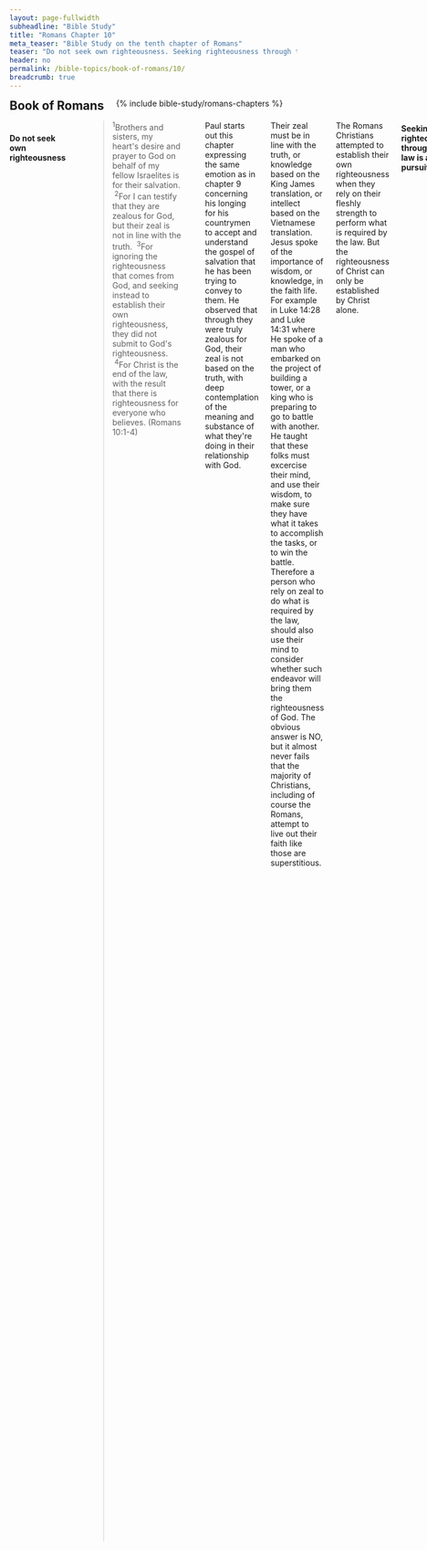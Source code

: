 ```yaml
---
layout: page-fullwidth
subheadline: "Bible Study"
title: "Romans Chapter 10"
meta_teaser: "Bible Study on the tenth chapter of Romans"
teaser: "Do not seek own righteousness. Seeking righteousness through the law is a vain pursuit. Righteousness through Christ is very near. The good news, preaching, and belief. The forgotten gospel."
header: no
permalink: /bible-topics/book-of-romans/10/
breadcrumb: true
---
```

<!--more-->
<div class="row">
<div class="bible-index medium-4 medium-push-8 columns">
<h2 style="margin: 0px">Book of Romans</h2>
        {% include bible-study/romans-chapters %}
</div><!-- /.medium-4.columns -->
<div class="medium-8 medium-pull-4 columns">

<!-- MAIN TEXT -->
<h4 abp="1953"><br />
<strong>Do not seek own righteousness</strong></h4>
<p style="text-align: left;" abp="1960"><strong></strong><blockquote><sup abp="1961">1</sup>Brothers and sisters, my heart's desire and prayer to God on behalf of my fellow Israelites is for their salvation. &nbsp;<sup>2</sup>For I can testify that they are zealous for God, but their zeal is not in line with the truth. &nbsp;<sup>3</sup>For ignoring the righteousness that comes from God, and seeking instead to establish their own righteousness, they did not submit to God's righteousness. &nbsp;<sup>4</sup>For Christ is the end of the law, with the result that there is righteousness for everyone who believes.&nbsp;(Romans 10:1-4) </blockquote></p>
<p style="text-align: left;" abp="1968">Paul starts out this chapter expressing the same emotion as in chapter 9 concerning his longing for his countrymen to accept and understand the gospel of salvation that he has been trying to convey to them. He observed that through they were truly zealous for God, their zeal is not based on the truth, with deep contemplation of the meaning and substance of what they're doing in their relationship with God.</p>
<p style="text-align: left;" abp="1968">Their zeal must be in line with the truth, or knowledge based on the King James translation, or intellect based on the Vietnamese translation. Jesus spoke of the importance of wisdom, or knowledge, in the faith life. For example in Luke 14:28 and Luke 14:31 where He spoke of a man who embarked on the project of building a tower, or a king who is preparing to go to battle with another. He taught that these folks must excercise their mind, and use their wisdom, to make sure they have what it takes to accomplish the tasks, or to win the battle. Therefore a person who rely on zeal to do what is required by the law, should also use their mind to consider whether such endeavor will bring them the righteousness of God. The obvious answer is NO, but it almost never fails that the majority of Christians, including of course the Romans, attempt to live out their faith like those are superstitious.</p>
<p style="text-align: left;" abp="1968">The Romans Christians attempted to establish their own righteousness when they rely on their fleshly strength to perform what is required by the law. But the righteousness of Christ can only be established by Christ alone.<br /><br /></p>
<h4 style="text-align: left;" abp="1996"><strong>Seeking righteousness through the law is a vain pursuit</strong></h4>
<p style="text-align: left;" abp="1996"><blockquote><sup>5</sup>For Moses writes about the righteousness that is by the law: "The one who does these things will live by them."&nbsp;(Romans 10:5)</blockquote></p>
<p style="text-align: left;" abp="1996">In this passage, Paul shows us that the seeking of righteousness through the law is impossible. His synopsis of Mosaic law appears to be an exhortation, an advice, but his true intention is that it is a warning: whoever wants to get right with God through the law, will live by it, or will die upon failure. James 2:10 shows that it is a guaranteed death to all who rely on the law: "<span style="color: #008000;"><em>For the one who obeys the whole law but fails in one point has become guilty of all of it.</em></span>"<br />&nbsp;</p>
<h4 style="text-align: left;" abp="1996"><strong>Righteousness through Christ is very near</strong></h4>
<p style="text-align: left;" abp="1996"><blockquote><sup></sup><sup>6</sup>But the righteousness that is by faith says: "Do not say in your heart, 'Who will ascend into heaven?'" (that is, to bring Christ down) &nbsp;<sup>7</sup>or "Who will descend into the abyss?" (that is, to bring Christ up from the dead). &nbsp;<sup>8</sup>But what does it say? "The word is near you, in your mouth and in your heart" (that is, the word of faith that we preach), &nbsp;<sup>9</sup>because if you confess with your mouth that Jesus is Lord and believe in your heart that God raised him from the dead, you will be saved. &nbsp;<sup>10</sup>For with the heart one believes and thus has righteousness and with the mouth one confesses and thus has salvation. &nbsp;<sup>11</sup>For the scripture says, "Everyone who believes in him will not be put to shame." &nbsp;<sup>12</sup>For there is no distinction between the Jew and the Greek, for the same Lord is Lord of all, who richly blesses all who call on him. &nbsp;<sup>13</sup>For everyone who calls on the name of the Lord will be saved.(Romans 10:6-13) </blockquote></p>
<p style="text-align: left;" abp="1996">Contrary to the hopelessness of the pursuit of righteousness through Mosaic law, the righteousness through Christ is not as far as having to go to heaven to bring Him down, or to go to the abyss to bring Him up from the dead. Salvation, God's righteousness, the status of becoming children of God, is so near to us, as Paul described it, as near as a twitch of your lips, a stir in your heart, and is the very faith that Paul is now trying to show us in this letter.</p>
<p style="text-align: left;" abp="1996">Virtually all of the world's religions show an impossible distance between the believers and their savior. Unfortunately many Christians fall into the same trap when they need to find a solution to their lives' troubles. They'd travel far and near to receive healing from someone who they heard have the gift of healing, or to get a handle on their spiritual life from a great preacher. But the gospel and all they need for godliness and contentment, or even God himself, is "near you, in your mouth and in your heart." God is not nearer to anyone else than the one who is now in need of Him.</p>
<p style="text-align: left;" abp="1996">"Confess with your mouth" means to acknowledge our helplessness and sinful condition and to place our trust solely on Christ. Many believe that this is a public confession of the faith, but this interpretation runs against the fundamental truth of salvation is by grace and through faith alone. Jesus does not trust the testimony of man for the simple reason: can righteous almighty God trust depraved man destined for eternal damnation? In John 2:23-25 we read: "<span style="color: #339966;"><em><sup>23</sup>Now while Jesus was in Jerusalem at the feast of the Passover, many people believed in his name because they saw the miraculous signs he was doing. &nbsp;<sup>24</sup>But Jesus would not entrust himself to them, because he knew all people. &nbsp;<sup>25</sup>He did not need anyone to testify about man, for he knew what was in man</em></span>." Let us consider another problem with the public confession interpretation. Jesus came to save the weak, the helpless, the coward not unlike His own disciples, then does it make sense if He's now asking sinners to do what only the courageous and mighty can do? If we consider the context of passages in which Jesus or Paul express the need for public confession of Christ, the target audience are NOT those who face the threat of brutal persecution, of not having even the least amount of needs met for their family's subsistence, but are those that must face the choice that requires them of letting go of their treasures, such as riches, power, social position. Prime examples are religious leaders of the time of Jesus or Paul. The choice they make is between gaining "the whole world" or the salvation of "their souls." Therefore the challenge to make public confession is only aimed at them.</p>
<p style="text-align: left;" abp="1996">The kingdom of God is so near. It is as near as in your heart with feelings that cannot be expressed to anyone, but fully understood by the Spirit of God who can groan, and give a testimony for us. It really is so near, as near as on your lips when you utter cries for help in your valley of the shadow of death. That is how near the kingdom of heaven is to you. Near your mouth and in your heart whether you're Jews of Gentiles. Seek and you will find.<br />&nbsp;</p>
<h4 abp="1996" style="text-align: left;"><strong>The good news, preaching, and belief</strong></h4>
<p style="text-align: left;" abp="1996"><blockquote><sup></sup><sup>14</sup>How are they to call on one they have not believed in? And how are they to believe in one they have not heard of? And how are they to hear without someone preaching to them ? &nbsp;<sup>15</sup>And how are they to preach unless they are sent? As it is written, "How timely is the arrival of those who proclaim the good news." &nbsp;<sup>16</sup>But not all have obeyed the good news, for Isaiah says, "Lord, who has believed our report?" &nbsp;<sup>17</sup>Consequently faith comes from what is heard, and what is heard comes through the preached word of Christ..(Romans 10:14-17) </blockquote></p>
<p style="text-align: left;" abp="1996">The good news of salvation is proclaimed by those who were sent by God, in order that those who heard the message being preached were presented with an opportunity to lift their eyes heavenward. But Isaiah had prophesied that not all who hear the gospel will believe.</p>
<p style="text-align: left;" abp="1996">Matthew 28:16-20 is often used to encourage believers to go out and preach the gospel: "Therefore go and make disciples of all nations, ... teaching them to obey everything I have commanded you." And then just as often, the only thing that is taught to the downliners are not the message, but the very act of getting more disciples. Much like multi-level marketting business in which the focus is not on the products, but on the techniques of getting more salesmen. The products they sell are virtually never used, or never studied to know what they are. It's an abomination if Matthew 28:20 is used in such manner. The ones who are sent do not know what they're talking about, or they only know it in theory, just enough to get folks into the church. If I were to use the language of salesmenship, the only product they need to sell is the gospel, but sadly few know what it is.</p>
<p style="text-align: left;" abp="1996">The word of Christ is not the great commision in Matthew 28:20, but it is this: the Word is Christ, Jesus Himself, the One God sent to earth as a payment for man's sin once and for all. That word says that mankind should be wise to check their lives against the law of God to see their own depravity in order that they may receive the free gift of forgiveness. The word of God being preached is not Mosaic laws including the ten commandments, because the law lead them to death (Romans 7:10), but is the new law of the spirit of life which says faith in Christ will give eternal life. Be sure to know the true gospel, then the Lord who sends will choose whom, and the time, to proclaim His glorious name.<br /><br /></p>
<h4 abp="1996" style="text-align: left;"><strong>The forgotten gospel</strong></h4>
<p style="text-align: left;" abp="1996"><blockquote><sup></sup><sup>18</sup>But I ask, have they not heard? Yes, they have: Their voice has gone out to all the earth, and their words to the ends of the world. &nbsp;<sup>19</sup>But again I ask, didn't Israel understand? First Moses says, "I will make you jealous by those who are not a nation; with a senseless nation I will provoke you to anger." <sup>20</sup>And Isaiah is even bold enough to say, "I was found by those who did not seek me; I became well known to those who did not ask for me." &nbsp;<sup>21</sup>But about Israel he says, "All day long I held out my hands to this disobedient and stubborn people!&nbsp;(Romans 10:18-21) </blockquote></p>
<p style="text-align: left;" abp="1996">In this passage, we see more clearly that Paul is writing with more emphasis toward the Romans church which is steeped in the Jewish tradition. He challenged them with this question: Are you sure you've never heard of the gospel of salvation? You really don't know what I'm talking about? Let's contemplate this fact, this is the very church in Rome that Paul is writing this letter for, a church not unlike ours today. What caused them to be where they are today from among the zealous first Christian churches in the book of Acts?</p>
<p style="text-align: left;" abp="1996">From the context of this letter of Paul, the Romans church acts as if it never heard of the gospel of salvation, or if they did, they never really undertood what they heard. Does our modern church fare better than the Romans church of old? Maybe worse because at least in the church at Rome then, there were still folks who were still alive, at the writing of this letter, who witnessed the signs and wonders performed by Jesus.&nbsp;</p>
<p style="text-align: left;" abp="1996">Dear pastors, and Sunday School teachers, of the Romans church, what have you taught God's children that they know nothing of the gospel? All the activities, or programs, or trainings, are not signs of true life, because as it is written in Revelation 3:1 of churches that were well known to be alive yet dead. The central focus of your sermons and Sunday School lessons at Rome were the ethics and morality of this world, but you left the message of grace based salvation through the blood of Christ for rare evangelistic occasions, and you keep preaching the law, or something that has its undertone for Sundays, so much so that Paul has now to ask: "<span style="color: #008000;"><em>... have they not heard? Yes, they have: Their voice has gone out to all the earth, and their words to the ends of the world. &nbsp;But again I ask, didn't Israel understand?</em></span>" Now do you know why few can answer where they would stand if they were to meet God tonight?<br /><br /></p>
<p abp="1999" style="text-align: left;"><em abp="2000" style="color: #999999;"><span abp="2001" style="font-size: 10pt; line-height: 1.2em;">Scripture quoted by permission. All scripture quotations, unless otherwise indicated, are taken from the NET Bible® copyright ©1996-2006 by Biblical Studies Press, L.L.C. All rights reserved.</span></em></p>
<p style="text-align: left;" abp="2002"><span style="color: #999999;" abp="2003"><em abp="2004"><span style="font-size: 10pt;" abp="2005">Nghi Nguyen</span></em></span></p>

<div class="alert-box text radius "><p><em abp="2000" style="color: #999999;">Disclaimer: This is my own opinion on the topic, which does not necessarily reflect the church's theology, or beliefs of the individuals in it — Nghi Nguyen</em></p></div>
</div><!-- /.medium-8.columns -->
</div><!-- /.row -->
